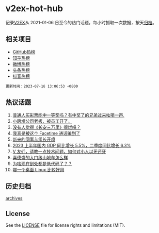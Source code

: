 # v2ex-hot-hub

 记录[V2EX](https://www.v2ex.com/)从 2021-01-06 日至今的热门话题。每小时抓取一次数据，按天[归档](archives)。
 
 ## 相关项目

- [GitHub热榜](https://github.com/lonnyzhang423/github-hot-hub)
- [知乎热榜](https://github.com/lonnyzhang423/zhihu-hot-hub)
- [微博热榜](https://github.com/lonnyzhang423/weibo-hot-hub)
- [头条热榜](https://github.com/lonnyzhang423/toutiao-hot-hub)
- [抖音热榜](https://github.com/lonnyzhang423/douyin-hot-hub)


 `更新时间：2023-07-18 13:06:53 +0800`

## 热议话题

1. [普通人买彩票能中一等奖吗？有中奖了的兄弟过来吆喝一声.](https://www.v2ex.com/t/957375)
1. [小跨境公司老板，被员工开了。](https://www.v2ex.com/t/957526)
1. [没有人觉得《长安三万里》很烂吗？](https://www.v2ex.com/t/957462)
1. [我真是被这个 Facetime 通话骗到了](https://www.v2ex.com/t/957370)
1. [新来的同事与组长开喷](https://www.v2ex.com/t/957643)
1. [2023 上半年国内 GDP 同比增长 5.5%，二季度同比增长 6.3%](https://www.v2ex.com/t/957401)
1. [V 友们，请教一点技术问题，如何对小人以牙还牙](https://www.v2ex.com/t/957380)
1. [喜德盛的入门级山地车怎么样](https://www.v2ex.com/t/957592)
1. [为啥现在到处都是低代码了？？](https://www.v2ex.com/t/957539)
1. [哪一个桌面 Linux 比较好用](https://www.v2ex.com/t/957493)

## 历史归档

[archives](archives)

## License

See the [LICENSE](LICENSE) file for license rights and limitations (MIT).
